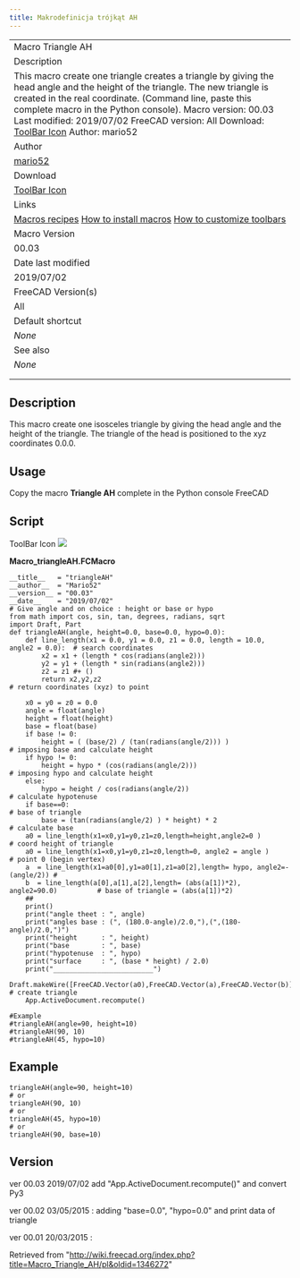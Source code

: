 ```yaml
---
title: Makrodefinicja trójkąt AH
---
```


|                                                                                                                                                                                                                                                                                                                                                                                                          |
| -------------------------------------------------------------------------------------------------------------------------------------------------------------------------------------------------------------------------------------------------------------------------------------------------------------------------------------------------------------------------------------------------------- |
| Macro Triangle AH                                                                                                                                                                                                                                                                                                                                                                                        |
| Description                                                                                                                                                                                                                                                                                                                                                                                              |
| This macro create one triangle creates a triangle by giving the head angle and the height of the triangle. The new triangle is created in the real coordinate. (Command line, paste this complete macro in the Python console). Macro version: 00.03 Last modified: 2019/07/02 FreeCAD version: All Download: [ToolBar Icon](https://wiki.freecad.org/images/4/41/Macro_Triangle_AH.png) Author: mario52 |
| Author                                                                                                                                                                                                                                                                                                                                                                                                   |
| [mario52](/User:Mario52 "User:Mario52")                                                                                                                                                                                                                                                                                                                                                                  |
| Download                                                                                                                                                                                                                                                                                                                                                                                                 |
| [ToolBar Icon](https://wiki.freecad.org/images/4/41/Macro_Triangle_AH.png)                                                                                                                                                                                                                                                                                                                               |
| Links                                                                                                                                                                                                                                                                                                                                                                                                    |
| [Macros recipes](/Macros_recipes "Macros recipes") [How to install macros](/How_to_install_macros "How to install macros") [How to customize toolbars](/Customize_Toolbars "Customize Toolbars")                                                                                                                                                                                                         |
| Macro Version                                                                                                                                                                                                                                                                                                                                                                                            |
| 00.03                                                                                                                                                                                                                                                                                                                                                                                                    |
| Date last modified                                                                                                                                                                                                                                                                                                                                                                                       |
| 2019/07/02                                                                                                                                                                                                                                                                                                                                                                                               |
| FreeCAD Version(s)                                                                                                                                                                                                                                                                                                                                                                                       |
| All                                                                                                                                                                                                                                                                                                                                                                                                      |
| Default shortcut                                                                                                                                                                                                                                                                                                                                                                                         |
| _None_                                                                                                                                                                                                                                                                                                                                                                                                   |
| See also                                                                                                                                                                                                                                                                                                                                                                                                 |
| _None_                                                                                                                                                                                                                                                                                                                                                                                                   |
|                                                                                                                                                                                                                                                                                                                                                                                                          |
|                                                                                                                                                                                                                                                                                                                                                                                                          |

## Description

This macro create one isosceles triangle by giving the head angle and the height of the triangle. The triangle of the head is positioned to the xyz coordinates 0.0.0.

## Usage

Copy the macro **Triangle AH** complete in the Python console FreeCAD

## Script

ToolBar Icon ![](/images/Macro_Triangle_AH.png)

**Macro_triangleAH.FCMacro**

```
__title__   = "triangleAH"
__author__  = "Mario52"
__version__ = "00.03"
__date__    = "2019/07/02"
# Give angle and on choice : height or base or hypo
from math import cos, sin, tan, degrees, radians, sqrt
import Draft, Part
def triangleAH(angle, height=0.0, base=0.0, hypo=0.0):
    def line_length(x1 = 0.0, y1 = 0.0, z1 = 0.0, length = 10.0, angle2 = 0.0):  # search coordinates
        x2 = x1 + (length * cos(radians(angle2)))
        y2 = y1 + (length * sin(radians(angle2)))
        z2 = z1 #+ ()
        return x2,y2,z2                                                          # return coordinates (xyz) to point

    x0 = y0 = z0 = 0.0
    angle = float(angle)
    height = float(height)
    base = float(base)
    if base != 0:
        height = ( (base/2) / (tan(radians(angle/2))) )                          # imposing base and calculate height
    if hypo != 0:
        height = hypo * (cos(radians(angle/2)))                                  # imposing hypo and calculate height
    else:
        hypo = height / cos(radians(angle/2))                                    # calculate hypotenuse
    if base==0:                                                                  # base of triangle
        base = (tan(radians(angle/2) ) * height) * 2                             # calculate base
    a0 = line_length(x1=x0,y1=y0,z1=z0,length=height,angle2=0 )                  # coord height of triangle
    a0 = line_length(x1=x0,y1=y0,z1=z0,length=0, angle2 = angle )                # point 0 (begin vertex)
    a  = line_length(x1=a0[0],y1=a0[1],z1=a0[2],length= hypo, angle2=-(angle/2)) #
    b  = line_length(a[0],a[1],a[2],length= (abs(a[1])*2), angle2=90.0)          # base of triangle = (abs(a[1])*2)
    ##
    print()
    print("angle theet : ", angle)
    print("angles base : (", (180.0-angle)/2.0,"),(",(180-angle)/2.0,")")
    print("height      : ", height)
    print("base        : ", base)
    print("hypotenuse  : ", hypo)
    print("surface     : ", (base * height) / 2.0)
    print("_________________________")
    Draft.makeWire([FreeCAD.Vector(a0),FreeCAD.Vector(a),FreeCAD.Vector(b)],closed=True,face=True,support=None) # create triangle
    App.ActiveDocument.recompute()

#Example
#triangleAH(angle=90, height=10)
#triangleAH(90, 10)
#triangleAH(45, hypo=10)
```

## Example

```
triangleAH(angle=90, height=10)
# or
triangleAH(90, 10)
# or
triangleAH(45, hypo=10)
# or
triangleAH(90, base=10)

```

## Version

ver 00.03 2019/07/02 add "App.ActiveDocument.recompute()" and convert Py3

ver 00.02 03/05/2015 : adding "base=0.0", "hypo=0.0" and print data of triangle

ver 00.01 20/03/2015 :

Retrieved from "<http://wiki.freecad.org/index.php?title=Macro_Triangle_AH/pl&oldid=1346272>"
